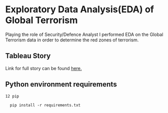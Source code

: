 
# Exploratory Data Analysis(EDA) of Global Terrorism

Playing the role of Security/Defence Analyst I performed EDA on the Global Terrorism data in order to determine the red zones of terrorism.

## Tableau Story

Link for full story can be found [here.](https://public.tableau.com/app/profile/bishoy.aboelsaad/viz/ExploratoryDataAnalysis-TerrorismGRIPTask4/Story1) 


## Python environment requirements 

```http
12 pip
```
```http
  pip install -r requirements.txt
```







